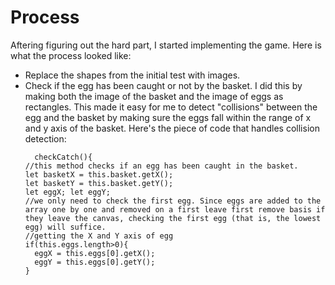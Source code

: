 # Process
Aftering figuring out the hard part, I started implementing the game. Here is what the process looked like:
<ul>
  <li>Replace the shapes from the initial test with images.</li>
  <li>Check if the egg has been caught or not by the basket. I did this by making both the image of the basket and the image of eggs as rectangles. This made it easy for me to detect "collisions" between the egg and the basket by making sure the eggs fall within the range of x and y axis of the basket. Here's the piece of code that handles collision detection:
    
    
      checkCatch(){
    //this method checks if an egg has been caught in the basket.
    let basketX = this.basket.getX();
    let basketY = this.basket.getY();
    let eggX; let eggY;
    //we only need to check the first egg. Since eggs are added to the array one by one and removed on a first leave first remove basis if they leave the canvas, checking the first egg (that is, the lowest egg) will suffice.
    //getting the X and Y axis of egg
    if(this.eggs.length>0){
      eggX = this.eggs[0].getX();
      eggY = this.eggs[0].getY();
    }
    
  </li>
  </ul>
